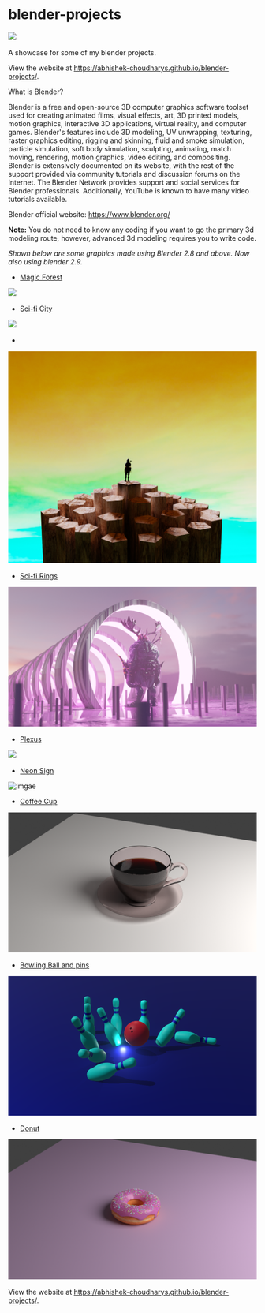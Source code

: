 # blender-projects

![](https://visitor-badge.glitch.me/badge?page_id=abhishek-choudharys.blender-projects)

A showcase for some of my blender projects.

View the website at https://abhishek-choudharys.github.io/blender-projects/.

What is Blender?

Blender is a free and open-source 3D computer graphics software toolset used for creating animated films, visual effects, art, 3D printed models, motion graphics, interactive 3D applications, virtual reality, and computer games. Blender's features include 3D modeling, UV unwrapping, texturing, raster graphics editing, rigging and skinning, fluid and smoke simulation, particle simulation, soft body simulation, sculpting, animating, match moving, rendering, motion graphics, video editing, and compositing. Blender is extensively documented on its website, with the rest of the support provided via community tutorials and discussion forums on the Internet. The Blender Network provides support and social services for Blender professionals. Additionally, YouTube is known to have many video tutorials available.

Blender official website: https://www.blender.org/

**Note:** You do not need to know any coding if you want to go the primary 3d modeling route, however, advanced 3d modeling requires you to write code.

*Shown below are some graphics made using Blender 2.8 and above.
Now also using blender 2.9.*

- <a href = "https://github.com/abhishek-choudharys/blender-projects/blob/main/MagicForest">Magic Forest</a>

![](https://github.com/abhishek-choudharys/blender-projects/blob/main/MagicForest/magicForest.gif)

- <a href="https://github.com/abhishek-choudharys/blender-projects/blob/main/city">Sci-fi City</a>

![](https://github.com/abhishek-choudharys/blender-projects/blob/main/city/scificity.gif)

- <a href="https://github.com/abhishek-choudharys/blender-projects/blob/main/Demons/demons.png">
  
![](https://github.com/abhishek-choudharys/blender-projects/blob/main/Demons/demons.png)

- <a href = "https://github.com/abhishek-choudharys/blender-projects/blob/main/Sci-fi%20rings">Sci-fi Rings</a>

<img alt="image" src="https://github.com/abhishek-choudharys/blender-projects/blob/main/Sci-fi%20rings/rings.png" width="600"/>

- <a href="https://github.com/abhishek-choudharys/blender-projects/blob/main/Plexus">Plexus</a>

![](https://github.com/abhishek-choudharys/blender-projects/blob/main/Plexus/plexus.gif)

- <a href = "https://github.com/abhishek-choudharys/blender-projects/blob/main/Neon">Neon Sign</a>

![imgae](https://github.com/abhishek-choudharys/blender-projects/blob/main/Neon/neon1.png)

- <a href = "https://github.com/abhishek-choudharys/blender-projects/blob/experimental/CoffeeCup">Coffee Cup </a>
  
![image](https://github.com/abhishek-choudharys/blender-projects/blob/experimental/CoffeeCup/coffeecup_condensed.png)

- <a href="https://github.com/abhishek-choudharys/blender-projects/tree/main/BowlingBall">Bowling Ball and pins</a>

![image](https://github.com/abhishek-choudharys/blender-projects/blob/main/BowlingBall/bowlingBallAndPins.png?raw=true)

- <a href="https://github.com/abhishek-choudharys/blender-projects/tree/main/Donut">Donut</a>

![image](https://github.com/abhishek-choudharys/blender-projects/blob/experimental/Donut/donut_render.png)

View the website at https://abhishek-choudharys.github.io/blender-projects/.
